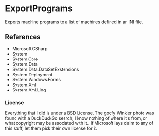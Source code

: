 # ExportPrograms
Exports machine programs to a list of machines defined in an INI file.

## References
-  Microsoft.CSharp
-  System
-  System.Core
-  System.Data
-  System.Data.DataSetExstensions
-  System.Deployment
-  System.Windows.Forms
-  System.Xml
-  System.Xml.Linq

### License
Everything that I did is under a BSD License. The goofy Winkler photo was found
with a DuckDuckGo search; I know nothing of where it's from, or what copyright
may be associated with it.. If Microsoft lays claim to any of this stuff, let
them pick their own license for it.

